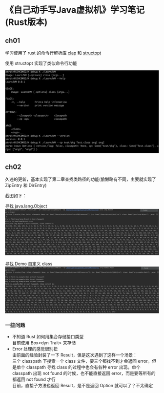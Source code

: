 # 《自己动手写Java虚拟机》学习笔记(Rust版本)

## ch01
学习使用了 rust 的命令行解析库 [clap](https://docs.rs/clap/4.4.2/clap/struct.Command.html) 和 [structopt](https://docs.rs/structopt/0.3.26/structopt/index.html)  

使用 structopt 实现了类似命令行功能 

![](./doc//img/rust_cmd.jpg)

## ch02
久违的更新，基本实现了第二章查找类路径的功能(偷懒略有不同，主要就实现了 ZipEntry 和 DirEntry)

截图如下：

寻找 java.lang.Object
![](./doc/img/chapter2_boot.png)  

寻找 Demo 自定义 class
![](./doc/img/chapter2_user.png)

### 一些问题

+ 不知道 Rust 如何用集合存储接口类型  
  目前使用 Box&lt;dyn Trait&gt; 来存储
+ Error 处理的感觉很别扭  
  由前面的经验封装了一下 Result，但是这次遇到了这样一个场景：  
  三个 classpath 下搜索一个 class 文件，要三个都找不到才会返回 error。但是单个 classpath 寻找 class 的过程中也会有各种 error 出现。单个 classpath 出现 not found 的时候，也不能直接返回 error，而是要等所有的都返回 not found 才行  
  目前，直接子方法也返回 Result，是不是返回 Option 就可以了？不太确定